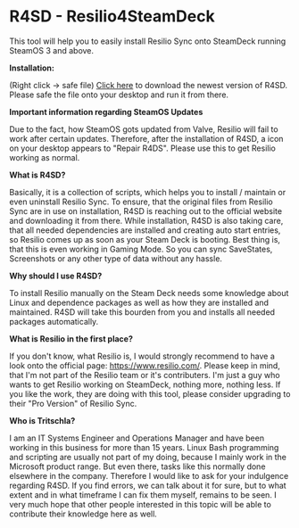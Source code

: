 # R4SD - Resilio4SteamDeck

This tool will help you to easily install Resilio Sync onto SteamDeck running SteamOS 3 and above.

**Installation:** 

(Right click -> safe file) [Click here](https://raw.githubusercontent.com/Tritschla/Resilio4SteamDeck/main/InstallResilio4SteamDeck.desktop) to download the newest version of R4SD. 
Please safe the file onto your desktop and run it from there.

**Important information regarding SteamOS Updates**

Due to the fact, how SteamOS gots updated from Valve, Resilio will fail to work after certain updates. 
Therefore, after the installation of R4SD, a icon on your desktop appears to "Repair R4DS". 
Please use this to get Resilio working as normal. 

**What is R4SD?**

Basically, it is a collection of scripts, which helps you to install / maintain or even uninstall Resilio Sync. 
To ensure, that the original files from Resilio Sync are in use on installation, R4SD is reaching out to the official website and downloading it from there. 
While installation, R4SD is also taking care, that all needed dependencies are installed and creating auto start entries, so Resilio comes up as soon as your Steam Deck is booting. 
Best thing is, that this is even working in Gaming Mode. So you can sync SaveStates, Screenshots or any other type of data without any hassle. 

**Why should I use R4SD?**

To install Resilio manually on the Steam Deck needs some knowledge about Linux and dependence packages as well as how they are installed and maintained.
R4SD will take this bourden from you and installs all needed packages automatically. 

**What is Resilio in the first place?**

If you don't know, what Resilio is, I would strongly recommend to have a look onto the official page: https://www.resilio.com/. 
Please keep in mind, that I'm not part of the Resilio team or it's contributers. 
I'm just a guy who wants to get Resilio working on SteamDeck, nothing more, nothing less. 
If you like the work, they are doing with this tool, please consider upgrading to their "Pro Version" of Resilio Sync. 

**Who is Tritschla?**

I am an IT Systems Engineer and Operations Manager and have been working in this business for more than 15 years. 
Linux Bash programming and scripting are usually not part of my doing, because I mainly work in the Microsoft product range. But even there, tasks like this normally done elsewhere in the company. 
Therefore I would like to ask for your indulgence regarding R4SD. If you find errors, we can talk about it for sure, but to what extent and in what timeframe I can fix them myself, remains to be seen. 
I very much hope that other people interested in this topic will be able to contribute their knowledge here as well. 

